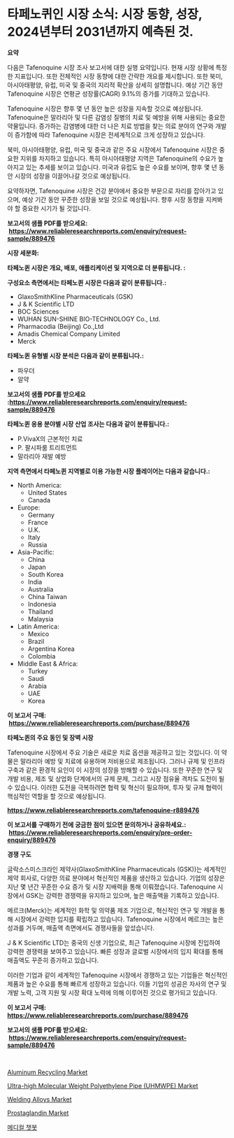 <p><h1>타페노퀴인 시장 소식: 시장 동향, 성장, 2024년부터 2031년까지 예측된 것.</h1></p><p><strong>요약</strong></p>
<p><p>다음은 Tafenoquine 시장 조사 보고서에 대한 실행 요약입니다. 현재 시장 상황에 특정한 지표입니다. 또한 전체적인 시장 동향에 대한 간략한 개요를 제시합니다. 또한 북미, 아시아태평양, 유럽, 미국 및 중국의 지리적 확산을 상세히 설명합니다. 예상 기간 동안 Tafenoquine 시장은 연평균 성장률(CAGR) 9.1%의 증가를 기대하고 있습니다.</p><p>Tafenoquine 시장은 향후 몇 년 동안 높은 성장을 지속할 것으로 예상됩니다. Tafenoquine은 말라리아 및 다른 감염성 질병의 치료 및 예방을 위해 사용되는 중요한 약물입니다. 증가하는 감염병에 대한 더 나은 치료 방법을 찾는 의료 분야의 연구와 개발이 증가함에 따라 Tafenoquine 시장은 전세계적으로 크게 성장하고 있습니다.</p><p>북미, 아시아태평양, 유럽, 미국 및 중국과 같은 주요 시장에서 Tafenoquine 시장은 중요한 지위를 차지하고 있습니다. 특히 아시아태평양 지역은 Tafenoquine의 수요가 높아지고 있는 추세를 보이고 있습니다. 미국과 유럽도 높은 수요를 보이며, 향후 몇 년 동안 시장의 성장을 이끌어나갈 것으로 예상됩니다.</p><p>요약하자면, Tafenoquine 시장은 건강 분야에서 중요한 부문으로 자리를 잡아가고 있으며, 예상 기간 동안 꾸준한 성장을 보일 것으로 예상됩니다. 향후 시장 동향을 지켜봐야 할 중요한 시기가 될 것입니다.</p></p>
<p><strong>보고서의 샘플 PDF를 받으세요: &nbsp;<a href="https://www.reliableresearchreports.com/enquiry/request-sample/889476">https://www.reliableresearchreports.com/enquiry/request-sample/889476</a></strong></p>
<p><strong>시장 세분화:</strong></p>
<p><strong> 타페노퀸 시장은 개요, 배포, 애플리케이션 및 지역으로 더 분류됩니다. :</strong></p>
<p><strong>구성요소 측면에서는 타페노퀸 시장은 다음과 같이 분류됩니다.:</strong></p>
<p><ul><li>GlaxoSmithKline Pharmaceuticals (GSK)</li><li>J & K Scientific LTD</li><li>BOC Sciences</li><li>WUHAN SUN-SHINE BIO-TECHNOLOGY Co., Ltd.</li><li>Pharmacodia (Beijing) Co.,Ltd</li><li>Amadis Chemical Company Limited</li><li>Merck</li></ul></p>
<p><strong> 타페노퀸 유형별 시장 분석은 다음과 같이 분류됩니다.:</strong></p>
<p><ul><li>파우더</li><li>알약</li></ul></p>
<p><strong>보고서의 샘플 PDF를 받으세요 :<a href="https://www.reliableresearchreports.com/enquiry/request-sample/889476">https://www.reliableresearchreports.com/enquiry/request-sample/889476</a></strong></p>
<p><strong> 타페노퀸 응용 분야별 시장 산업 조사는 다음과 같이 분류됩니다.:</strong></p>
<p><ul><li>P.VivaX의 근본적인 치료</li><li>P. 팔시파룸 트리트먼트</li><li>말라리아 재발 예방</li></ul></p>
<p><strong>지역 측면에서 타페노퀸 지역별로 이용 가능한 시장 플레이어는 다음과 같습니다.:</strong></p>
<p><ul>
    <li>
        North America:
        <ul>
            <li>United States</li>
            <li>Canada</li>
        </ul>
    </li>
    <li>
        Europe:
        <ul>
            <li>Germany</li>
            <li>France</li>
            <li>U.K.</li>
            <li>Italy</li>
            <li>Russia</li>
        </ul>
    </li>
    <li>
        Asia-Pacific:
        <ul>
            <li>China</li>
            <li>Japan</li>
            <li>South Korea</li>
            <li>India</li>
            <li>Australia</li>
            <li>China Taiwan</li>
            <li>Indonesia</li>
            <li>Thailand</li>
            <li>Malaysia</li>
        </ul>
    </li>
    <li>
        Latin America:
        <ul>
            <li>Mexico</li>
            <li>Brazil</li>
            <li>Argentina Korea</li>
            <li>Colombia</li>
        </ul>
    </li>
    <li>
        Middle East & Africa:
        <ul>
            <li>Turkey</li>
            <li>Saudi</li>
            <li>Arabia</li>
            <li>UAE</li>
            <li>Korea</li>
        </ul>
    </li>
    </ul></p>
<p><strong>이 보고서 구매: &nbsp;<a href="https://www.reliableresearchreports.com/purchase/889476">https://www.reliableresearchreports.com/purchase/889476</a></strong></p>
<p><strong>타페노퀸의 주요 동인 및 장벽 시장</strong></p>
<p><p>Tafenoquine 시장에서 주요 기술은 새로운 치료 옵션을 제공하고 있는 것입니다. 이 약물은 말라리아 예방 및 치료에 유용하며 저비용으로 제조됩니다. 그러나 규제 및 인프라 구축과 같은 환경적 요인이 이 시장의 성장을 방해할 수 있습니다. 또한 꾸준한 연구 및 개발 비용, 제조 및 상업화 단계에서의 규제 문제, 그리고 시장 점유율 격차도 도전이 될 수 있습니다. 이러한 도전을 극복하려면 협력 및 혁신이 필요하며, 투자 및 규제 협력이 핵심적인 역할을 할 것으로 예상됩니다.</p></p>
<p><strong><a href="https://www.reliableresearchreports.com/tafenoquine-r889476">https://www.reliableresearchreports.com/tafenoquine-r889476</a></strong></p>
<p><strong>이 보고서를 구매하기 전에 궁금한 점이 있으면 문의하거나 공유하세요.: &nbsp;<a href="https://www.reliableresearchreports.com/enquiry/pre-order-enquiry/889476">https://www.reliableresearchreports.com/enquiry/pre-order-enquiry/889476</a></strong></p>
<p><strong>경쟁 구도</strong></p>
<p><p>글락소스미스크라인 제약사(GlaxoSmithKline Pharmaceuticals (GSK))는 세계적인 제약 회사로, 다양한 의료 분야에서 혁신적인 제품을 생산하고 있습니다. 기업의 성장은 지난 몇 년간 꾸준한 수요 증가 및 시장 지배력을 통해 이뤄졌습니다. Tafenoquine 시장에서 GSK는 강력한 경쟁력을 유지하고 있으며, 높은 매출액을 기록하고 있습니다.</p><p>메르크(Merck)는 세계적인 화학 및 의약품 제조 기업으로, 혁신적인 연구 및 개발을 통해 시장에서 강력한 입지를 확립하고 있습니다. Tafenoquine 시장에서 메르크는 높은 성과를 거두며, 매출액 측면에서도 경쟁사들을 앞섰습니다.</p><p>J & K Scientific LTD는 중국의 신생 기업으로, 최근 Tafenoquine 시장에 진입하여 강력한 경쟁력을 보여주고 있습니다. 빠른 성장과 글로벌 시장에서의 입지 확대를 통해 매출액도 꾸준히 증가하고 있습니다.</p><p>이러한 기업과 같이 세계적인 Tafenoquine 시장에서 경쟁하고 있는 기업들은 혁신적인 제품과 높은 수요를 통해 빠르게 성장하고 있습니다. 이들 기업의 성공은 자사의 연구 및 개발 노력, 고객 지원 및 시장 확대 노력에 의해 이루어진 것으로 평가되고 있습니다.</p></p>
<p><strong>이 보고서 구매: &nbsp; <a href="https://www.reliableresearchreports.com/purchase/889476">https://www.reliableresearchreports.com/purchase/889476</a></strong></p>
<p><strong>보고서의 샘플 PDF를 받으세요: &nbsp;<a href="https://www.reliableresearchreports.com/enquiry/request-sample/889476">https://www.reliableresearchreports.com/enquiry/request-sample/889476</a></strong><strong></strong></p>
<p>&nbsp;</p>
<p><p><a href="https://issuu.com/reportprime-2/docs/aluminum-recycling-market-size-2030.pptx">Aluminum Recycling Market</a></p><p><a href="https://www.linkedin.com/pulse/ultra-high-molecular-weight-polyethylene-pipe-uhmwpe-market-gdhge?trackingId=RJBTNod2BxV1M%2BJO9V%2BvgA%3D%3D">Ultra-high Molecular Weight Polyethylene Pipe (UHMWPE) Market</a></p><p><a href="https://issuu.com/reportprime-2/docs/welding-alloys-market-size-2030.pptx">Welding Alloys Market</a></p><p><a href="https://github.com/gdfhhhj/Market-Research-Report-List-4/blob/main/prostaglandin-market.md">Prostaglandin Market</a></p><p><a href="https://github.com/JackieFauhey9089475/Market-Research-Report-List-1/blob/main/336238323536.md">메디컬 챗봇</a></p></p>
